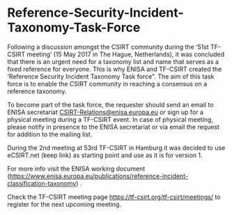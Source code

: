 # Reference-Security-Incident-Taxonomy-Task-Force
Following a discussion amongst the CSIRT community during the ‘51st TF-CSIRT meeting’  (15 May 2017 in The Hague, Netherlands), it was concluded that there is an urgent need for a taxonomy list and name that serves as a fixed reference for everyone. This is why ENISA and TF-CSIRT created the ‘Reference Security Incident Taxonomy Task force".  The aim of this task force is to enable the CSIRT community in reaching a consensus on a reference taxonomy. 

To become part of the task force, the requester should send an email to ENISA secretariat  CSIRT-Relations@enisa.europa.eu or sign up for a physical meeting during a TF-CSIRT event. In case of physical meeting, please notify in presence to the ENISA secretariat or via email the request for addition to the mailing list.

During the 2nd meeting at 53rd TF-CSIRT in Hamburg it was decided to use eCSIRT.net (keep link) as starting point and use as it is for version 1. 

For more info visit the ENISA working document (https://www.enisa.europa.eu/publications/reference-incident-classification-taxonomy) . 

Check the TF-CSIRT meeting page https://tf-csirt.org/tf-csirt/meetings/ to register for the next upcoming meeting.

